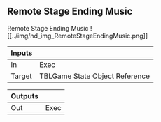## Remote Stage Ending Music
Remote Stage Ending Music
![[../img/nd_img_RemoteStageEndingMusic.png]]

|Inputs||
|--|--|
| In | Exec |
| Target | TBLGame State Object Reference |

|Outputs||
|--|--|
| Out | Exec |
